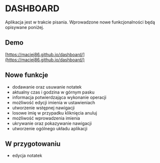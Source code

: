 # DASHBOARD

Aplikacja jest w trakcie pisania. Wprowadzone nowe funkcjonalności będą opisywane poniżej.

## Demo

[https://maciej86.github.io/dashboard/](https://maciej86.github.io/dashboard/)

## Nowe funkcje

- dodawanie oraz usuwanie notatek
- aktualny czas i godzina w górnym pasku
- informacja potwierdzająca wykonanie operacji
- możliwość edycji imienia w ustawieniach
- utworzenie wstępnej nawigacji
- losowe imię w przypadku kliknięcia anuluj
- możliwość wprowadzenia imienia
- ukrywanie oraz pokazywanie nawigacji
- utworzenie ogólnego układu aplikacji

## W przygotowaniu

- edycja notatek
